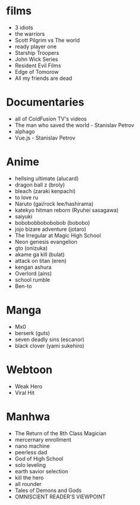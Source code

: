 # films 
* 3 idiots
* the warriors
* Scott Pilgrim vs The world
* ready player one
* Starship Troopers 
* John Wick Series
* Resident Evil Films
* Edge of Tomorow
* All my friends are dead

# Documentaries
* all of ColdFusion TV's videos
* The man who saved the world - Stanislav Petrov
* alphago
* Vue.js - Stanislav Petrov   

# Anime
* hellsing ultimate (alucard)
* dragon ball z (broly)
* bleach (zaraki kenpachi)
* to love ru
* Naruto (gai/rock lee/hashirama)
* katekyo hitman reborn (Ryuhei sasagawa)
* saiyuki
* bobobobbobobobob (bobobo)
* jojo bizare adventure (jotaro)
* The Irregular at Magic High School
* Neon genesis evangelion
* gto (onizuka)
* akame ga kill (bulat)
* attack on titan (eren)
* kengan ashura 
* Overlord (ains)
* school rumble
* Ben-to

# Manga 
* Mx0
* berserk (guts)
* seven deadly sins (escanor)
* black clover (yami sukehiro)

# Webtoon 
* Weak Hero
* Viral Hit

# Manhwa
* The Return of the 8th Class Magician
* mercernary enrollment
* nano machine
* peerless dad
* God of High School
* solo leveling
* earth savior selection
* kill the hero
* all rounder
* Tales of Demons and Gods
* OMNISCIENT READER'S VIEWPOINT
